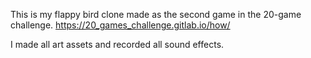 ​This is my flappy bird clone made as the second game in the 20-game challenge. https://20_games_challenge.gitlab.io/how/ 

I made all art assets and recorded all sound effects.
